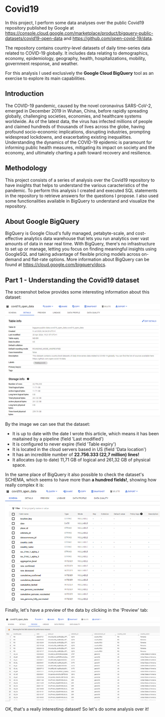 # Covid19
In this project, I perform some data analyses over the public Covid19 repository published by Google at https://console.cloud.google.com/marketplace/product/bigquery-public-datasets/covid19-open-data and https://github.com/open-covid-19/data.

The repository contains country-level datasets of daily time-series data related to COVID-19 globally. It includes data relating to demographics, economy, epidemiology, geography, health, hospitalizations, mobility, government response, and weather.

For this analysis I used exclusively the **Google Cloud BigQuery** tool as an exercise to explore its main capabilities.

## Introduction
The COVID-19 pandemic, caused by the novel coronavirus SARS-CoV-2, emerged in December 2019 in Wuhan, China, before rapidly spreading globally, challenging societies, economies, and healthcare systems worldwide. As of the latest data, the virus has infected millions of people and claimed hundreds of thousands of lives across the globe, having profound socio-economic implications, disrupting industries, prompting widespread lockdowns, and exacerbating existing inequalities. Understanding the dynamics of the COVID-19 epidemic is paramount for informing public health measures, mitigating its impact on society and the economy, and ultimately charting a path toward recovery and resilience.

## Methodology
This project consists of a series of analysis over the Covid19 repository to have insights that helps to understand the various caracteristics of the pandemic. To perform this analysis I created and executed SQL statements in the repository to retrieve answers for the questions I propose. I also used some functionalities available in BigQuery to understand and visualize the repository.

## About Google BigQuery
BigQuery is Google Cloud's fully managed, petabyte-scale, and cost-effective analytics data warehouse that lets you run analytics over vast amounts of data in near real time. With BigQuery, there's no infrastructure to set up or manage, letting you focus on finding meaningful insights using GoogleSQL and taking advantage of flexible pricing models across on-demand and flat-rate options. More information about BigQuery can be found at https://cloud.google.com/bigquery/docs.

## Part 1 - Understanding the Covid19 dataset
The screenshot below provides some interesting information about this dataset:

![dataset](images/covid19_dataset_details.png)

By the image we can see that the dataset:
* It is up to date with the date I wrote this article, which means it has been maitained by a pipeline (field 'Last modified')
* It is configured to never expire (field 'Table expiry')
* It is located in the cloud servers based in US (field 'Data location')
* It has an incredible number of **22.756.333 (22,7 million) lines!**
* It allocates (up to date) 11,71 GB of logical and 261,32 GB of physical space.

In the same place of BigQuery it also possible to check the dataset's SCHEMA, which seems to have more than **a hundred fields!**, showing how really complex it is:
![schema](images/covid19_dataset_schema.png)

Finally, let's have a preview of the data by clicking in the 'Preview' tab:

![preview](images/covid19_dataset_preview.png)

OK, that's a really interesting dataset! So let's do some analysis over it!
